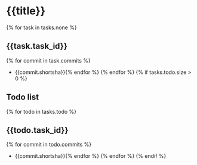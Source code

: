 # {{title}}
{% for task in tasks.none %}
## {{task.task_id}} 
{% for commit in task.commits %}
 - {{commit.shortsha}}{% endfor %} 
{% endfor %}
{% if tasks.todo.size > 0 %}
## Todo list
{% for todo in tasks.todo %}
## {{todo.task_id}} 
{% for commit in todo.commits %}
 - {{commit.shortsha}}{% endfor %} 
{% endfor %}
{% endif %}
